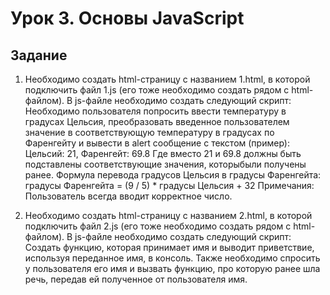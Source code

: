 # Урок 3. Основы JavaScript
## Задание
1) Необходимо создать html-страницу с названием 1.html, в которой подключить файл 1.js (его тоже необходимо создать рядом с html-файлом). В js-файле необходимо создать следующий скрипт: Необходимо пользователя попросить ввести температуру в градусах Цельсия, преобразовать введенное пользователем значение в соответствующую температуру в градусах по Фаренгейту и вывести в alert сообщение с текстом (пример): Цельсий: 21, Фаренгейт: 69.8 Где вместо 21 и 69.8 должны быть подставлены соответствующие значения, которыбыли получены ранее. Формула перевода градусов Цельсия в градусы Фаренгейта: градусы Фаренгейта = (9 / 5) * градусы Цельсия + 32
Примечания: Пользователь всегда вводит корректное число.

2) Необходимо создать html-страницу с названием 2.html, в которой подключить файл 2.js (его тоже необходимо создать рядом с html-файлом). В js-файле необходимо создать следующий скрипт: Cоздать функцию, которая принимает имя и выводит приветствие, используя переданное имя, в консоль. Также необходимо спросить у пользователя его имя и вызвать функцию, про которую ранее шла речь, передав ей полученное от пользователя имя.
